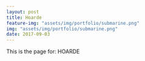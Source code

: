 ```yaml
---
layout: post
title: Hoarde
feature-img: "assets/img/portfolio/submarine.png"
img: "assets/img/portfolio/submarine.png"
date: 2017-09-03
---
```


This is the page for: HOARDE
